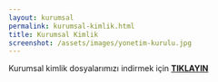 ```yaml
---
layout: kurumsal
permalink: kurumsal-kimlik.html
title: Kurumsal Kimlik
screenshot: /assets/images/yonetim-kurulu.jpg
---
```

Kurumsal kimlik dosyalarımızı indirmek için [**TIKLAYIN**](/kurumsal-kimlik.zip)

